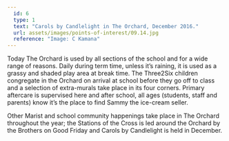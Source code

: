 ```yaml
---
  id: 6
  type: 1
  text: "Carols by Candlelight in The Orchard, December 2016."
  url: assets/images/points-of-interest/09.14.jpg
  reference: "Image: C Kamana"
---
```

Today The Orchard is used by all sections of the school and for a wide range of reasons. Daily during term time, unless it’s raining, it is used as a grassy and shaded play area at break time. The Three2Six children congregate in the Orchard on arrival at school before they go off to class and a selection of extra-murals take place in its four corners. Primary aftercare is supervised here and after school, all ages (students, staff and parents) know it’s the place to find Sammy the ice-cream seller.

Other Marist and school community happenings take place in The Orchard throughout the year; the Stations of the Cross is led around the Orchard by the Brothers on Good Friday and Carols by Candlelight is held in December.
        